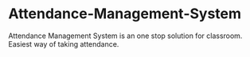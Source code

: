 # Attendance-Management-System
Attendance Management System is an one stop solution for classroom. Easiest way of taking attendance.
